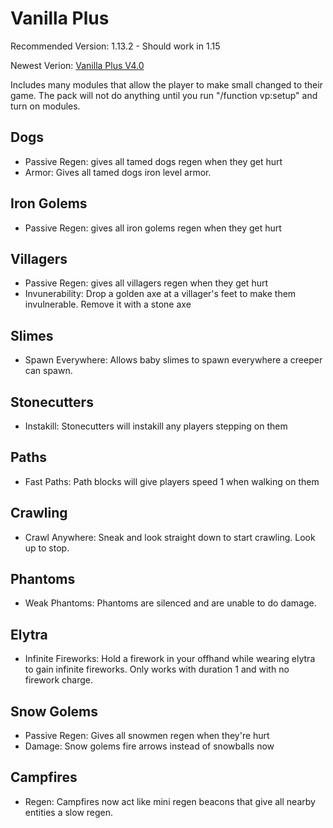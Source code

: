 # Vanilla Plus
Recommended Version: 1.13.2 - Should work in 1.15

Newest Verion: [Vanilla Plus V4.0](https://github.com/WaifuBeforeLaifu/Datapacks/raw/master/Vanilla%20Plus/Vanilla%20Plus%20V4.0.zip)

Includes many modules that allow the player to make small changed to their game. The pack will not do anything until you run "/function vp:setup" and turn on modules.

## Dogs
- Passive Regen: gives all tamed dogs regen when they get hurt
- Armor: Gives all tamed dogs iron level armor.

## Iron Golems
- Passive Regen: gives all iron golems regen when they get hurt

## Villagers
- Passive Regen: gives all villagers regen when they get hurt
- Invunerability: Drop a golden axe at a villager's feet to make them invulnerable. Remove it with a stone axe

## Slimes
- Spawn Everywhere: Allows baby slimes to spawn everywhere a creeper can spawn.

## Stonecutters
- Instakill: Stonecutters will instakill any players stepping on them

## Paths
- Fast Paths: Path blocks will give players speed 1 when walking on them

## Crawling
- Crawl Anywhere: Sneak and look straight down to start crawling. Look up to stop.

## Phantoms
- Weak Phantoms: Phantoms are silenced and are unable to do damage.

## Elytra
- Infinite Fireworks: Hold a firework in your offhand while wearing elytra to gain infinite fireworks. Only works with duration 1 and with no firework charge.

## Snow Golems
- Passive Regen: Gives all snowmen regen when they're hurt
- Damage: Snow golems fire arrows instead of snowballs now

## Campfires
- Regen: Campfires now act like mini regen beacons that give all nearby entities a slow regen.
